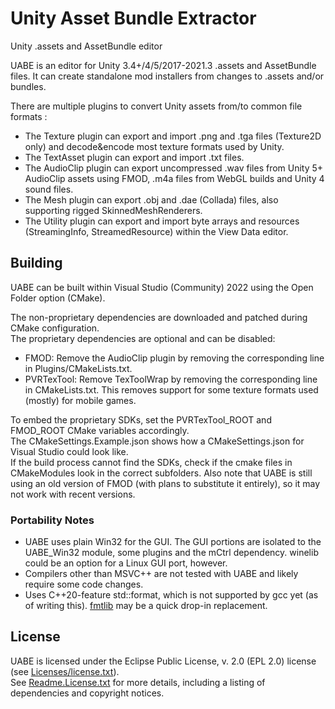 # Unity Asset Bundle Extractor
Unity .assets and AssetBundle editor

UABE is an editor for Unity 3.4+/4/5/2017-2021.3 .assets and AssetBundle files. It can create standalone mod installers from changes to .assets and/or bundles.

There are multiple plugins to convert Unity assets from/to common file formats :
- The Texture plugin can export and import .png and .tga files (Texture2D only) and decode&encode most texture formats used by Unity.
- The TextAsset plugin can export and import .txt files.
- The AudioClip plugin can export uncompressed .wav files from Unity 5+ AudioClip assets using FMOD, .m4a files from WebGL builds and Unity 4 sound files.
- The Mesh plugin can export .obj and .dae (Collada) files, also supporting rigged SkinnedMeshRenderers.
- The Utility plugin can export and import byte arrays and resources (StreamingInfo, StreamedResource) within the View Data editor.

## Building
UABE can be built within Visual Studio (Community) 2022 using the Open Folder option (CMake).

The non-proprietary dependencies are downloaded and patched during CMake configuration.  
The proprietary dependencies are optional and can be disabled:
- FMOD: Remove the AudioClip plugin by removing the corresponding line in Plugins/CMakeLists.txt.
- PVRTexTool: Remove TexToolWrap by removing the corresponding line in CMakeLists.txt. This removes support for some texture formats used (mostly) for mobile games.

To embed the proprietary SDKs, set the PVRTexTool_ROOT and FMOD_ROOT CMake variables accordingly.  
The CMakeSettings.Example.json shows how a CMakeSettings.json for Visual Studio could look like.  
If the build process cannot find the SDKs, check if the cmake files in CMakeModules look in the correct subfolders. Also note that UABE is still using an old version of FMOD (with plans to substitute it entirely), so it may not work with recent versions.

### Portability Notes
- UABE uses plain Win32 for the GUI. The GUI portions are isolated to the UABE_Win32 module, some plugins and the mCtrl dependency. winelib could be an option for a Linux GUI port, however.
- Compilers other than MSVC++ are not tested with UABE and likely require some code changes.
- Uses C++20-feature std::format, which is not supported by gcc yet (as of writing this). [fmtlib](https://github.com/fmtlib/fmt) may be a quick drop-in replacement.

## License
UABE is licensed under the Eclipse Public License, v. 2.0 (EPL 2.0) license (see [Licenses/license.txt](Licenses/license.txt)).  
See [Readme.License.txt](Readme.License.txt) for more details, including a listing of dependencies and copyright notices.
